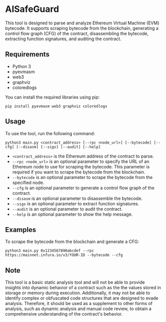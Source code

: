 # AISafeGuard

This tool is designed to parse and analyze Ethereum Virtual Machine (EVM) bytecode. It supports scraping bytecode from the blockchain, generating a control flow graph (CFG) of the contract, disassembling the bytecode, extracting function signatures, and auditing the contract.

## Requirements

- Python 3
- pyevmasm
- web3
- graphviz
- coloredlogs

You can install the required libraries using pip:

```
pip install pyevmasm web3 graphviz coloredlogs
```

## Usage

To use the tool, run the following command:

```
python3 main.py <contract_address> [--rpc <node_url>] [--bytecode] [--cfg] [--disasm] [--sigs] [--audit] [--help]
```


- `<contract_address>` is the Ethereum address of the contract to parse.
- `--rpc <node_url>` is an optional parameter to specify the URL of an Ethereum node to use for scraping the bytecode. This parameter is required if you want to scrape the bytecode from the blockchain.
- `--bytecode` is an optional parameter to scrape the bytecode from the specified node.
- `--cfg` is an optional parameter to generate a control flow graph of the contract.
- `--disasm` is an optional parameter to disassemble the bytecode.
- `--sigs` is an optional parameter to extract function signatures.
- `--audit` is an optional parameter to audit the contract.
- `--help` is an optional parameter to show the help message.

## Examples

To scrape the bytecode from the blockchain and generate a CFG:

```
python3 main.py 0x1234567890abcdef --rpc https://mainnet.infura.io/v3/YOUR-ID --bytecode --cfg
```


## Note

This tool is a basic static analysis tool and will not be able to provide insights into dynamic behavior of a contract such as the the values stored in storage or memory during execution. Additionally, it may not be able to identify complex or obfuscated code structures that are designed to evade analysis. Therefore, it should be used as a supplement to other forms of analysis, such as dynamic analysis and manual code review, to obtain a comprehensive understanding of the contract's behavior.
